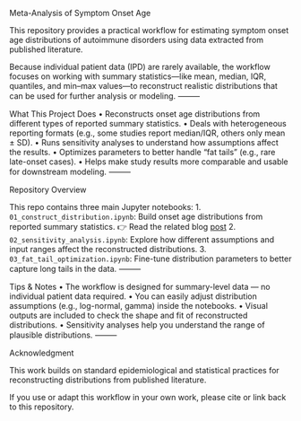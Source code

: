 Meta-Analysis of Symptom Onset Age

This repository provides a practical workflow for estimating symptom onset age distributions of autoimmune disorders using data extracted from published literature.

Because individual patient data (IPD) are rarely available, the workflow focuses on working with summary statistics—like mean, median, IQR, quantiles, and min–max values—to reconstruct realistic distributions that can be used for further analysis or modeling.
⸻

What This Project Does
	•	Reconstructs onset age distributions from different types of reported summary statistics.
	•	Deals with heterogeneous reporting formats (e.g., some studies report median/IQR, others only mean ± SD).
	•	Runs sensitivity analyses to understand how assumptions affect the results.
	•	Optimizes parameters to better handle “fat tails” (e.g., rare late-onset cases).
	•	Helps make study results more comparable and usable for downstream modeling.
⸻

Repository Overview

This repo contains three main Jupyter notebooks:
	1.	`01_construct_distribution.ipynb`: Build onset age distributions from reported summary statistics.
👉 Read the related blog [post](https://davidzhao1015.github.io/blog/2025/reconstruct-age-distribution/)
	2.	`02_sensitivity_analysis.ipynb`: Explore how different assumptions and input ranges affect the reconstructed distributions.
	3.	`03_fat_tail_optimization.ipynb`: Fine-tune distribution parameters to better capture long tails in the data.
⸻

Tips & Notes
	•	The workflow is designed for summary-level data — no individual patient data required.
	•	You can easily adjust distribution assumptions (e.g., log-normal, gamma) inside the notebooks.
	•	Visual outputs are included to check the shape and fit of reconstructed distributions.
	•	Sensitivity analyses help you understand the range of plausible distributions.
⸻

Acknowledgment

This work builds on standard epidemiological and statistical practices for reconstructing distributions from published literature.

If you use or adapt this workflow in your own work, please cite or link back to this repository.


